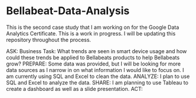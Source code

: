 # Bellabeat-Data-Analysis
This is the second case study that I am working on for the Google Data Analytics Certificate.
This is a work in progress. I will be updating this repository throughout the process.

ASK: Business Task: What trends are seen in smart device usage and how could these trends be applied to Bellabeats products to help Bellabeats grow?
PREPARE: Some data was provided, but I will be looking for more data sources as I narrow in on what information I would like to focus on. I am currently using SQL and Excel to clean the data.
ANALYZE: I plan to use SQL and Excel to analyze the data.
SHARE: I am planning to use Tableau to create a dashboard as well as a slide presentation.
ACT:
